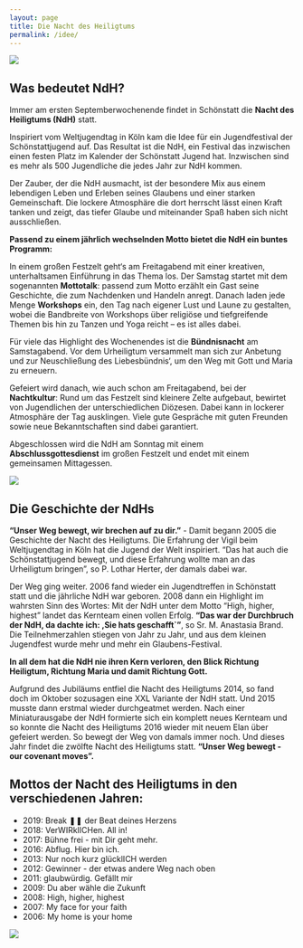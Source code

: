 ```yaml
---
layout: page
title: Die Nacht des Heiligtums
permalink: /idee/
---
```

![](/assets/uploads/img_0517.webp)

## Was bedeutet NdH?

Immer am ersten Septemberwochenende findet in Schönstatt die <strong>Nacht des Heiligtums (NdH)</strong> statt.



Inspiriert vom Weltjugendtag in Köln kam die Idee für ein Jugendfestival der Schönstattjugend auf. Das Resultat ist die NdH, ein Festival das inzwischen einen festen Platz im Kalender der Schönstatt Jugend hat. Inzwischen sind es mehr als 500 Jugendliche die jedes Jahr zur NdH kommen.



Der Zauber, der die NdH ausmacht, ist der besondere Mix aus einem lebendigen Leben und Erleben seines Glaubens und einer starken Gemeinschaft. Die lockere Atmosphäre die dort herrscht lässt einen Kraft tanken und zeigt, das tiefer Glaube und miteinander Spaß haben sich nicht ausschließen.



<strong>Passend zu einem jährlich wechselnden Motto bietet die NdH ein buntes Programm:</strong> 

In einem großen Festzelt geht‘s am Freitagabend mit einer kreativen, unterhaltsamen Einführung in das Thema los. Der Samstag startet mit dem sogenannten <strong>Mottotalk</strong>: passend zum Motto erzählt ein Gast seine Geschichte, die zum Nachdenken und Handeln anregt. Danach laden jede Menge <strong>Workshops</strong> ein, den Tag nach eigener Lust und Laune zu gestalten, wobei die Bandbreite von Workshops über religiöse und tiefgreifende Themen bis hin zu Tanzen und Yoga reicht – es ist alles dabei.



Für viele das Highlight des Wochenendes ist die <strong>Bündnisnacht</strong> am Samstagabend. Vor dem Urheiligtum versammelt man sich zur Anbetung und zur Neuschließung des Liebesbündnis‘, um den Weg mit Gott und Maria zu erneuern.



Gefeiert wird danach, wie auch schon am Freitagabend, bei der <strong>Nachtkultur</strong>: Rund um das Festzelt sind kleinere Zelte aufgebaut, bewirtet von Jugendlichen der unterschiedlichen Diözesen. Dabei kann in lockerer Atmosphäre der Tag ausklingen. Viele gute Gespräche mit guten Freunden sowie neue Bekanntschaften sind dabei garantiert.



Abgeschlossen wird die NdH am Sonntag mit einem <strong>Abschlussgottesdienst</strong> im großen Festzelt und endet mit einem gemeinsamen Mittagessen.



![](/assets/uploads/img_3663.webp)



## Die Geschichte der NdHs

<strong>“Unser Weg bewegt, wir brechen auf zu dir.”</strong> - Damit begann 2005 die Geschichte der Nacht des Heiligtums. Die Erfahrung der Vigil beim Weltjugendtag in Köln hat die Jugend der Welt inspiriert. “Das hat auch die Schönstattjugend bewegt, und diese Erfahrung wollte man an das Urheiligtum bringen”, so P. Lothar Herter, der damals dabei war. 

Der Weg ging weiter. 2006 fand wieder ein Jugendtreffen in Schönstatt statt und die jährliche NdH war geboren. 2008 dann ein Highlight im wahrsten Sinn des Wortes: Mit der NdH unter dem Motto “High, higher, highest” landet das Kernteam einen vollen Erfolg. <strong>“Das war der Durchbruch der NdH, da dachte ich: ,Sie hats geschafft`”</strong>, so Sr. M. Anastasia Brand. Die Teilnehmerzahlen stiegen von Jahr zu Jahr, und aus dem kleinen Jugendfest wurde mehr und mehr ein Glaubens-Festival. 

<strong>In all dem hat die NdH nie ihren Kern verloren, den Blick Richtung Heiligtum, Richtung Maria und damit Richtung Gott.</strong>

Aufgrund des Jubiläums entfiel die Nacht des Heiligtums 2014, so fand doch im Oktober sozusagen eine XXL Variante der NdH statt. Und 2015 musste dann erstmal wieder durchgeatmet werden. Nach einer Miniaturausgabe der NdH formierte sich ein komplett neues Kernteam und so konnte die Nacht des Heiligtums 2016 wieder mit neuem Elan über gefeiert werden. So bewegt der Weg von damals immer noch. Und dieses Jahr findet die zwölfte Nacht des Heiligtums statt.  <strong>“Unser Weg bewegt - our covenant moves”.</strong>



## Mottos der Nacht des Heiligtums in den verschiedenen Jahren:

* 2019:	Break ❚❚ der Beat deines Herzens
* 2018:	VerWIRklICHen. All in!
* 2017:	Bühne frei - mit Dir geht mehr.
* 2016:	Abflug. Hier bin ich.
* 2013:	Nur noch kurz glücklICH werden
* 2012:	Gewinner - der etwas andere Weg nach oben
* 2011:	glaubwürdig. Gefällt mir
* 2009:	Du aber wähle die Zukunft
* 2008:	High, higher, highest
* 2007:	My face for your faith
* 2006:	My home is your home

![](/assets/uploads/img_1652.webp)
